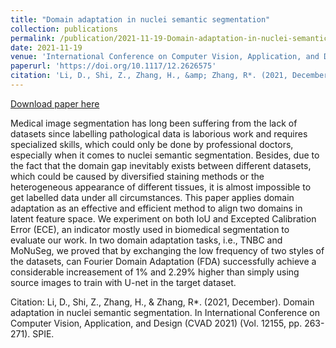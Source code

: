 ```yaml
---
title: "Domain adaptation in nuclei semantic segmentation"
collection: publications
permalink: /publication/2021-11-19-Domain-adaptation-in-nuclei-semantic-segmentation
date: 2021-11-19
venue: 'International Conference on Computer Vision, Application, and Design (CVAD 2021)'
paperurl: 'https://doi.org/10.1117/12.2626575'
citation: 'Li, D., Shi, Z., Zhang, H., &amp; Zhang, R*. (2021, December). Domain adaptation in nuclei semantic segmentation. In International Conference on Computer Vision, Application, and Design (CVAD 2021) (Vol. 12155, pp. 263-271). SPIE.'
---
```


<a href='https://doi.org/10.1117/12.2626575'>Download paper here</a>

 Medical image segmentation has long been suffering from the lack of datasets since labelling pathological data is laborious work and requires specialized skills, which could only be done by professional doctors, especially when it comes to nuclei semantic segmentation. Besides, due to the fact that the domain gap inevitably exists between different datasets, which could be caused by diversified staining methods or the heterogeneous appearance of different tissues, it is almost impossible to get labelled data under all circumstances. This paper applies domain adaptation as an effective and efficient method to align two domains in latent feature space. We experiment on both IoU and Excepted Calibration Error (ECE), an indicator mostly used in biomedical segmentation to evaluate our work. In two domain adaptation tasks, i.e., TNBC and MoNuSeg, we proved that by exchanging the low frequency of two styles of the datasets, can Fourier Domain Adaptation (FDA) successfully achieve a considerable increasement of 1% and 2.29% higher than simply using source images to train with U-net in the target dataset.

Citation: Li, D., Shi, Z., Zhang, H., & Zhang, R*. (2021, December). Domain adaptation in nuclei semantic segmentation. In International Conference on Computer Vision, Application, and Design (CVAD 2021) (Vol. 12155, pp. 263-271). SPIE.